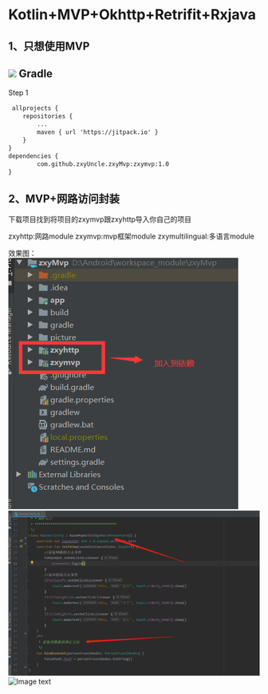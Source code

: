 # Kotlin+MVP+Okhttp+Retrifit+Rxjava
1、只想使用MVP
-----
[![](https://jitpack.io/v/zxyUncle/zxyMvp.svg)](https://jitpack.io/#zxyUncle/zxyMvp)
Gradle
-----
Step 1


     allprojects {
		repositories {
			...
			maven { url 'https://jitpack.io' }
		}
	}
	dependencies {
	        com.github.zxyUncle.zxyMvp:zxymvp:1.0
	}

2、MVP+网路访问封装
-----
下载项目找到将项目的zxymvp跟zxyhttp导入你自己的项目

zxyhttp:网路module
zxymvp:mvp框架module
zxymultilingual:多语言module
       
效果图：
![Image text](https://github.com/zxyUncle/zxyMvp/blob/master/picture/aaa.png)
![Image text](https://github.com/zxyUncle/zxyMvp/blob/master/picture/bbb.png)
![Image text](https://github.com/zxyUncle/zxyMvp/blob/master/picture/mvp.gif)

